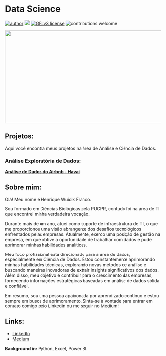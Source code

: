 # Data Science
[![author](https://img.shields.io/badge/author-henriquewfranco-red.svg)](https://www.linkedin.com/in/henriquewfranco/) [![](https://img.shields.io/badge/python-3.7+-blue.svg)](https://www.python.org/downloads/release/python-365/) [![GPLv3 license](https://img.shields.io/badge/License-GPLv3-blue.svg)](http://perso.crans.org/besson/LICENSE.html) ![contributions welcome](https://img.shields.io/badge/contributions-welcome-brightgreen.svg?style=flat)

<p align="center">
  <img src="https://img.freepik.com/vetores-gratis/fundo-de-tecnologia-digital-abstrata-baixa-poli-linhas-de-conexao_1017-25550.jpg?w=1380&t=st=1686084236~exp=1686084836~hmac=04697549c4be9fbedd50f5617473877e0bad400ed7f87eddab1e99969be038f9" width="1000" height="300">
</p>

## **Projetos**:
Aqui você encontra meus projetos na área de Análise e Ciência de Dados.

### **Análise Exploratória de Dados:**

[**Análise de Dados do Airbnb - Havaí**](https://github.com/HenriqueWF/Analise_Dados_Airbnb_Havai/tree/main)


## **Sobre mim**:
Olá! Meu nome é Henrique Wuicik Franco.

Sou formado em Ciências Biológicas pela PUCPR, contudo foi na área de TI que encontrei minha verdadeira vocação. 

Durante mais de um ano, atuei como suporte de infraestrutura de TI, o que me proporcionou uma visão abrangente dos desafios tecnológicos enfrentados pelas empresas. Atualmente, exerco uma posição de gestão na empresa, em que obtive a oportunidade de trabalhar com dados e pude aprimorar minhas habilidades analíticas.  

Meu foco profissional está direcionado para a área de dados, especialmente em Ciência de Dados. Estou constantemente aprimorando minhas habilidades técnicas, explorando novas métodos de análise e buscando maneiras inovadoras de extrair insights significativos dos dados. Além disso, meu objetivo é contribuir para o crescimento das empresas, fornecendo informações estratégicas baseadas em análise de dados sólida e confiável.

Em resumo, sou uma pessoa apaixonada por aprendizado contínuo e estou sempre em busca de aprimoramento. Sinta-se à vontade para entrar em contato comigo pelo LinkedIn ou me seguir no Medium!

## **Links:**
* [LinkedIn](https://www.linkedin.com/in/henriquewfranco/)
* [Medium](https://medium.com/@henriquewfranco)

**Background in:** Python, Excel, Power BI.
